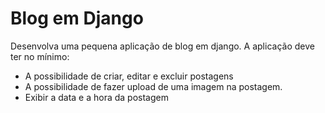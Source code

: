 # Blog em Django

Desenvolva uma pequena aplicação de blog em django. A aplicação deve ter no mínimo:

- A possibilidade de criar, editar e excluir postagens
- A possibilidade de fazer upload de uma imagem na postagem.
- Exibir a data e a hora da postagem
